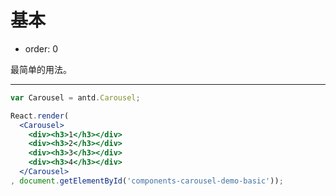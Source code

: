 # 基本

- order: 0

最简单的用法。

---

````jsx
var Carousel = antd.Carousel;

React.render(
  <Carousel>
    <div><h3>1</h3></div>
    <div><h3>2</h3></div>
    <div><h3>3</h3></div>
    <div><h3>4</h3></div>
  </Carousel>
, document.getElementById('components-carousel-demo-basic'));
````

